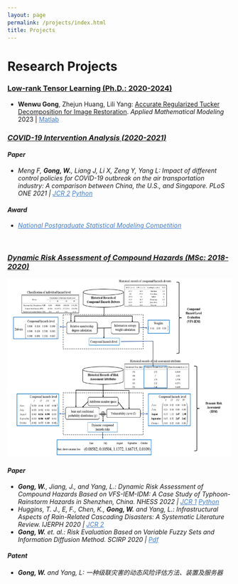 ```yaml
---
layout: page
permalink: /projects/index.html
title: Projects
---
```


# Research Projects

### [Low-rank Tensor Learning (Ph.D.: 2020-2024)](https://github.com/GongWenwuu/LRTL_Methods_Applications.git)
- **Wenwu Gong**, Zhejun Huang, Lili Yang: [Accurate Regularized Tucker Decomposition for Image Restoration](https://GongWenwuu.github.io/mypaper/AMM_2023.pdf). <em>Applied Mathematical Modeling</em> 2023 | <a style="color: #447ec9" href="https://github.com/GongWenwuu/ARD">Matlab</a><em>

### [COVID-19 Intervention Analysis (2020-2021)](https://GongWenwuu.github.io/mypaper/modeling/PLOS-ONE_2021.pdf)
#### Paper
- Meng F, **Gong, W.**, Liang J, Li X, Zeng Y, Yang L: Impact of different control policies for COVID-19 outbreak on the air transportation industry: A comparison between China, the U.S., and Singapore. <em>PLoS ONE</em> 2021 | <a style="color: #447ec9" href="https://pubmed.ncbi.nlm.nih.gov/33724996/">JCR 2</a>
		<a style="color: #447ec9" href="https://github.com/GongWenwuu/SARIMA-COVID-19">Python</a>
  
#### Award
- <a style="color: #447ec9" href="https://stat-ds.sustech.edu.cn/News/146.html">National Postgraduate Statistical Modeling Competition</a>
<br>

### [Dynamic Risk Assessment of Compound Hazards (MSc: 2018-2020)](https://GongWenwuu.github.io/mypaper/modeling/NHESS_2022.pdf)

<center>
<img src="/images/VFSIDM.png" class="floatpic" width="560" height="400">
</center>

#### Paper
- **Gong, W.**, Jiang, J., and Yang, L.: Dynamic Risk Assessment of Compound Hazards Based on VFS-IEM-IDM: A Case Study of Typhoon-Rainstorm Hazards in Shenzhen, China. <em>NHESS</em> 2022 | <a style="color: #447ec9" href="https://doi.org/10.5194/nhess-22-3271-2022">JCR 1</a> <a style="color: #447ec9" href="https://github.com/GongWenwuu/VFS-IEM-IDM">Python</a>
- Huggins, T. J., E, F., Chen, K., **Gong, W.** and Yang, L.: Infrastructural Aspects of Rain-Related Cascading Disasters: A Systematic Literature Review. <em>IJERPH</em> 2020 | <a style="color: #447ec9" href="https://pubmed.ncbi.nlm.nih.gov/32709109/">JCR 2</a>
- **Gong, W.** et. al.: Risk Evaluation Based on Variable Fuzzy Sets and Information Diffusion Method.
		<em> SCIRP</em> 2020 | <a style="color: #447ec9" href="https://www.scirp.org/journal/paperinformation.aspx?paperid=100204/">Pdf</a>
#### Patent
- **Gong, W.** and Yang, L: 一种级联灾害的动态风险评估方法、装置及服务器
<br>
